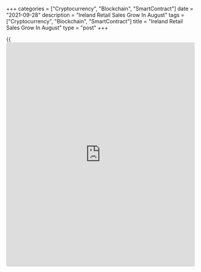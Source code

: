 +++
categories = ["Cryptocurrency", "Blockchain", "SmartContract"]
date = "2021-09-28"
description = "Ireland Retail Sales Grow In August"
tags = ["Cryptocurrency", "Blockchain", "SmartContract"]
title = "Ireland Retail Sales Grow In August"
type = "post"
+++

{{<iframe id="large-banner" src="https://www.bounty.group/#slide=27.0" width="100%" height="600" scrolling="no" style="border: 0px solid rgb(216, 221, 230); border-radius: 3px;">}}

Ireland's retail sales grew in August, figures from the Central
Statistics Office showed on Tuesday.

The volume of retail sales gained a seasonally adjusted 4.2 percent
month-on-month in August, after a 2.7 percent fall in July.

Retail sales grew 9.2 percent year-on-year in August, after a 7.6
percent rise in the previous month.

Excluding automobile trade, the volume of retail sales rose by 2.7
percent monthly and rose 3.5 percent yearly in August.

The retail sales value gained 9.2 percent yearly in August and rose 4.2
percent from the previous month.

For comments and feedback [contact](https://www.playgroundfx.com/contact/): editorial@rtt[news](https://www.letsplayfx.com/blog/forex-news-website/).com

[Economic News][1]

 **What parts of the world are seeing the best (and worst) economic
performances lately? Click[here][2] to check out our [Econ Scorecard][2]
and find out! See up-to-the-moment [ranking](https://www.playgroundfx.com/blog/crypto-exchange-ranking/)s for the best and worst
performers in [GDP][3], [unemployment rate][4], [inflation][5] and much
more.**

   1. www.rtt[news](https://www.letsplayfx.com/blog/forex-news-website/).com/Content/EconomicNews.aspx
   2. www.rtt[news](https://www.letsplayfx.com/blog/forex-news-website/).com/economic-scorecard/world-rank/industrial-production/highest-performance.aspx
   3. www.rtt[news](https://www.letsplayfx.com/blog/forex-news-website/).com/economic-scorecard/world-rank/GDP/highest-performance.aspx
   4. www.rtt[news](https://www.letsplayfx.com/blog/forex-news-website/).com/economic-scorecard/world-rank/unemployment-rate/lowest-performance.aspx
   5. www.rtt[news](https://www.letsplayfx.com/blog/forex-news-website/).com/economic-scorecard/world-rank/CPI/highest-performance.aspx